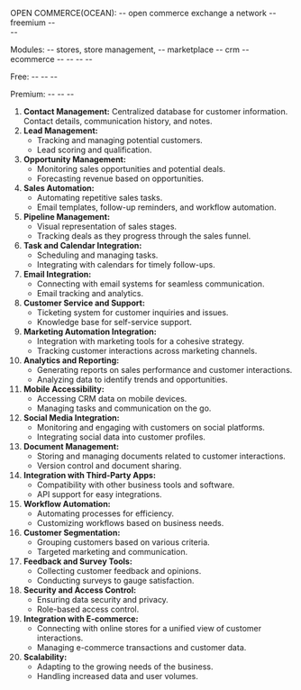 OPEN COMMERCE(OCEAN):
    -- open commerce exchange a network
    -- freemium
    --  
    --  

Modules:
    -- stores, store management,
    -- marketplace
    -- crm
    -- ecommerce 
    -- 
    -- 
    -- 
    -- 

Free:
    -- 
    -- 
    -- 

Premium:
    -- 
    -- 
    -- 

1. **Contact Management:** 
    Centralized database for customer information.
    Contact details, communication history, and notes.
2. **Lead Management:**
   - Tracking and managing potential customers.
   - Lead scoring and qualification.
3. **Opportunity Management:**
   - Monitoring sales opportunities and potential deals.
   - Forecasting revenue based on opportunities.
4. **Sales Automation:**
   - Automating repetitive sales tasks.
   - Email templates, follow-up reminders, and workflow automation.
5. **Pipeline Management:**
   - Visual representation of sales stages.
   - Tracking deals as they progress through the sales funnel.
6. **Task and Calendar Integration:**
   - Scheduling and managing tasks.
   - Integrating with calendars for timely follow-ups.
7. **Email Integration:**
   - Connecting with email systems for seamless communication.
   - Email tracking and analytics.
8. **Customer Service and Support:**
   - Ticketing system for customer inquiries and issues.
   - Knowledge base for self-service support.
9. **Marketing Automation Integration:**
   - Integration with marketing tools for a cohesive strategy.
   - Tracking customer interactions across marketing channels.
10. **Analytics and Reporting:**
    - Generating reports on sales performance and customer interactions.
    - Analyzing data to identify trends and opportunities.
11. **Mobile Accessibility:**
    - Accessing CRM data on mobile devices.
    - Managing tasks and communication on the go.
12. **Social Media Integration:**
    - Monitoring and engaging with customers on social platforms.
    - Integrating social data into customer profiles.
13. **Document Management:**
    - Storing and managing documents related to customer interactions.
    - Version control and document sharing.
14. **Integration with Third-Party Apps:**
    - Compatibility with other business tools and software.
    - API support for easy integrations.
15. **Workflow Automation:**
    - Automating processes for efficiency.
    - Customizing workflows based on business needs.
16. **Customer Segmentation:**
    - Grouping customers based on various criteria.
    - Targeted marketing and communication.
17. **Feedback and Survey Tools:**
    - Collecting customer feedback and opinions.
    - Conducting surveys to gauge satisfaction.
18. **Security and Access Control:**
    - Ensuring data security and privacy.
    - Role-based access control.
19. **Integration with E-commerce:**
    - Connecting with online stores for a unified view of customer interactions.
    - Managing e-commerce transactions and customer data.
20. **Scalability:**
    - Adapting to the growing needs of the business.
    - Handling increased data and user volumes.

